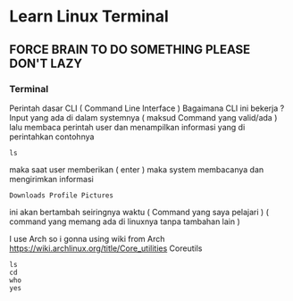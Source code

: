 # Learn Linux Terminal
 ## FORCE BRAIN TO DO SOMETHING PLEASE DON'T LAZY
 ### Terminal
  Perintah dasar CLI ( Command Line Interface )
  Bagaimana CLI ini bekerja ? Input yang ada di dalam systemnya ( maksud Command yang valid/ada ) lalu membaca perintah user dan menampilkan informasi yang di perintahkan
  contohnya
  ```
  ls
  ```
 maka saat user memberikan ( enter ) maka system membacanya dan mengirimkan informasi
  ```
  Downloads Profile Pictures
  ```
  ini akan bertambah seiringnya waktu ( Command yang saya pelajari ) ( command yang memang ada di linuxnya tanpa tambahan lain )

  I use Arch so i gonna using wiki from Arch
  https://wiki.archlinux.org/title/Core_utilities
  Coreutils
  ```
  ls
  cd
  who
  yes
  ```
 
